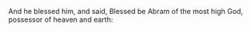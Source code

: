And he blessed him, and said, Blessed be Abram of the most high God, possessor of heaven and earth:
